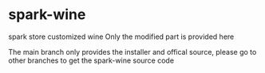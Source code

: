 # spark-wine
spark store customized wine
Only the modified part is provided here

The main branch only provides the installer and offical source, please go to other branches to get the spark-wine source code
